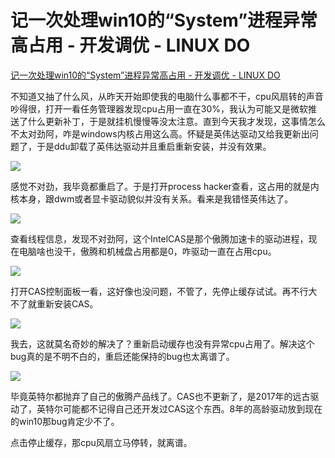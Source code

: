 # 记一次处理win10的“System”进程异常高占用 - 开发调优 - LINUX DO
[记一次处理win10的“System”进程异常高占用 - 开发调优 - LINUX DO](https://linux.do/t/topic/555856) 

 不知道又抽了什么风，从昨天开始即使我的电脑什么事都不干，cpu风扇转的声音吵得很，打开一看任务管理器发现cpu占用一直在30%，我认为可能又是微软推送了什么更新补丁，于是就挂机慢慢等没太注意。直到今天我才发现，这事情怎么不太对劲阿，咋是windows内核占用这么高。怀疑是英伟达驱动又给我更新出问题了，于是ddu卸载了英伟达驱动并且重启重新安装，并没有效果。

[![](https://cdn.ldstatic.com/original/4X/6/2/8/62859b5718e9d82f65f3510950e0e38f9930d2b7.png)
](https://cdn.ldstatic.com/original/4X/6/2/8/62859b5718e9d82f65f3510950e0e38f9930d2b7.png "任务管理器")

感觉不对劲，我毕竟都重启了。于是打开process hacker查看，这占用的就是内核本身，跟dwm或者显卡驱动貌似并没有关系。看来是我错怪英伟达了。

[![](https://cdn.ldstatic.com/original/4X/9/1/5/915bd554e015b1337976d53c270ccca5845e75b4.png)
](https://cdn.ldstatic.com/original/4X/9/1/5/915bd554e015b1337976d53c270ccca5845e75b4.png "process hacker")

查看线程信息，发现不对劲阿，这个IntelCAS是那个傲腾加速卡的驱动进程，现在电脑啥也没干，傲腾和机械盘占用都是0，咋驱动一直在占用cpu。

[![](https://cdn.ldstatic.com/original/4X/d/5/9/d59956f7353dfe36db9d423bbbb34655357f0aac.png)
](https://cdn.ldstatic.com/original/4X/d/5/9/d59956f7353dfe36db9d423bbbb34655357f0aac.png "prop")

打开CAS控制面板一看，这好像也没问题，不管了，先停止缓存试试。再不行大不了就重新安装CAS。

[![](https://cdn.ldstatic.com/original/4X/4/1/0/410075e5ce2bafbaaff255d744af832bcbc1cf23.png)
](https://cdn.ldstatic.com/original/4X/4/1/0/410075e5ce2bafbaaff255d744af832bcbc1cf23.png "IntelCAS")

我去，这就莫名奇妙的解决了？重新启动缓存也没有异常cpu占用了。解决这个bug真的是不明不白的，重启还能保持的bug也太离谱了。

[![](https://cdn.ldstatic.com/original/4X/b/b/d/bbd101297581783aa518a4144366386dd14ea980.png)
](https://cdn.ldstatic.com/original/4X/b/b/d/bbd101297581783aa518a4144366386dd14ea980.png "process hacker")

毕竟英特尔都抛弃了自己的傲腾产品线了。CAS也不更新了，是2017年的远古驱动了，英特尔可能都不记得自己还开发过CAS这个东西。8年的高龄驱动放到现在的win10那bug肯定少不了。

点击停止缓存，那cpu风扇立马停转，就离谱。